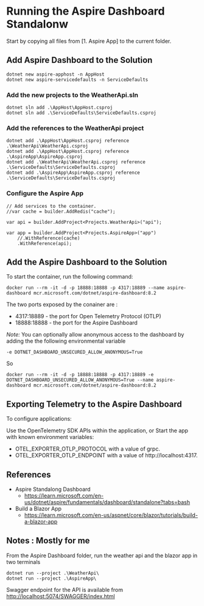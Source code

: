 # Running the Aspire Dashboard Standalonw

Start by copying all files from [1. Aspire App] to the current folder.

## Add Aspire Dashboard to the Solution

    dotnet new aspire-apphost -n AppHost
    dotnet new aspire-servicedefaults -n ServiceDefaults

### Add the new projects to the WeatherApi.sln

    dotnet sln add .\AppHost\AppHost.csproj
    dotnet sln add .\ServiceDefaults\ServiceDefaults.csproj

### Add the references to the WeatherApi project

    dotnet add .\AppHost\AppHost.csproj reference .\WeatherApi\WeatherApi.csproj
    dotnet add .\AppHost\AppHost.csproj reference .\AspireApp\AspireApp.csproj
    dotnet add .\WeatherApi\WeatherApi.csproj reference .\ServiceDefaults\ServiceDefaults.csproj
    dotnet add .\AspireApp\AspireApp.csproj reference .\ServiceDefaults\ServiceDefaults.csproj


### Configure the Aspire App


    // Add services to the container.
    //var cache = builder.AddRedis("cache");

    var api = builder.AddProject<Projects.WeatherApi>("api");

    var app = builder.AddProject<Projects.AspireApp>("app")
        //.WithReference(cache)
        .WithReference(api);




## Add the Aspire Dashboard to the Solution

    

To start the container, run the following command: 

    docker run --rm -it -d -p 18888:18888 -p 4317:18889 --name aspire-dashboard mcr.microsoft.com/dotnet/aspire-dashboard:8.2

The two ports exposed by the conainer are :
- 4317:18889 - the port for Open Telemetry Protocol (OTLP)
- 18888:18888 - the port for the Aspire Dashboard

*Note:* You can optionally allow anonymous access to the dashboard by adding the the following environmental variable

    -e DOTNET_DASHBOARD_UNSECURED_ALLOW_ANONYMOUS=True

So 

    docker run --rm -it -d -p 18888:18888 -p 4317:18889 -e DOTNET_DASHBOARD_UNSECURED_ALLOW_ANONYMOUS=True --name aspire-dashboard mcr.microsoft.com/dotnet/aspire-dashboard:8.2


## Exporting Telemetry to the Aspire Dashboard

To configure applications:

Use the OpenTelemetry SDK APIs within the application, or
Start the app with known environment variables:
 - OTEL_EXPORTER_OTLP_PROTOCOL with a value of grpc.
 - OTEL_EXPORTER_OTLP_ENDPOINT with a value of http://localhost:4317.

## References

 - Aspire Standalong Dashboard
    - https://learn.microsoft.com/en-us/dotnet/aspire/fundamentals/dashboard/standalone?tabs=bash
 - Build a Blazor App
    - https://learn.microsoft.com/en-us/aspnet/core/blazor/tutorials/build-a-blazor-app


## Notes : Mostly for me

From the Aspire Dashboard folder, run the weather api and the blazor app in two terminals

    dotnet run --project .\WeatherApi\
    dotnet run --project .\AspireApp\

Swagger endpoint for the API is available from [http://localhost:5074/SWAGGER/index.html](http://localhost:5074/SWAGGER/index.html)
